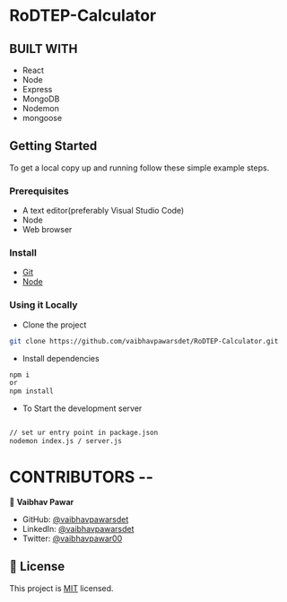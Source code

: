 # RoDTEP-Calculator
## BUILT WITH 
- React
- Node 
- Express
- MongoDB
- Nodemon
- mongoose

## Getting Started

To get a local copy up and running follow these simple example steps.

### Prerequisites
- A text editor(preferably Visual Studio Code)
- Node
- Web browser

### Install
- [Git](https://git-scm.com/downloads)
- [Node](https://nodejs.org/en/download/)

### Using it Locally

- Clone the project

```bash 
git clone https://github.com/vaibhavpawarsdet/RoDTEP-Calculator.git

```

- Install dependencies
```bash
npm i 
or
npm install
```
- To Start the development server
```bash

// set ur entry point in package.json
nodemon index.js / server.js

```
# CONTRIBUTORS -- 
👤 **Vaibhav Pawar**

- GitHub: [@vaibhavpawarsdet](https://github.com/vaibhavpawarsdet)
- LinkedIn: [@vaibhavpawarsdet](https://www.linkedin.com/in/vaibhavpawarsdet/)
- Twitter: [@vaibhavpawar00](https://twitter.com/Vaibhavpawar00)

## 📝 License
This project is [MIT](./LICENSE.md) licensed.
